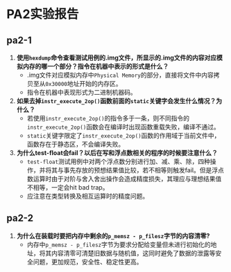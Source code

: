 # PA2实验报告
## pa2-1

1. **使用`hexdump`命令查看测试用例的.img文件，所显示的.img文件的内容对应模拟内存的哪一个部分？指令在机器中表示的形式是什么？**
   * .img文件对应模拟内存中`Physical Memory`的部分，直接将文件中内容拷贝至从`0x30000`地址开始的内存区。
   * 指令在机器中表现形式为二进制机器码。
2. **如果去掉`instr_execute_2op()`函数前面的`static`关键字会发生什么情况？为什么？**
   * 若使用`instr_execute_2op()`的指令多于一条，则不同指令的`instr_execute_2op()`函数会在编译时出现函数重载失败，编译不通过。
   * `static`关键字限定了`instr_execute_2op()`函数的作用域于当前文件中，函数存在于静态区，不会编译失败。
3. **为什么test-float会fail？以后在写和浮点数相关的程序的时候要注意什么？**
   * `test-float`测试用例中对两个浮点数分别进行加、减、乘、除，四种操作，并将其与事先存放的预想结果值比较，若不相等则触发fail。但是浮点数运算时由于对阶与舍入舍出操作会造成精度损失，其理应与理想结果值不相等，一定会hit bad trap。
   * 应注意在类型转换及相互运算时的精度问题。
## pa2-2
1. **为什么在装载时要把内存中剩余的`p_memsz - p_filesz`字节的内容清零?**
   * 内存中`p_memsz - p_filesz`字节为要求分配给变量但未进行初始化的地址，将其内容清零可清楚旧数据与随机值，这同时避免了数据的泄露等安全问题，更加规范，安全性、稳定性更高。